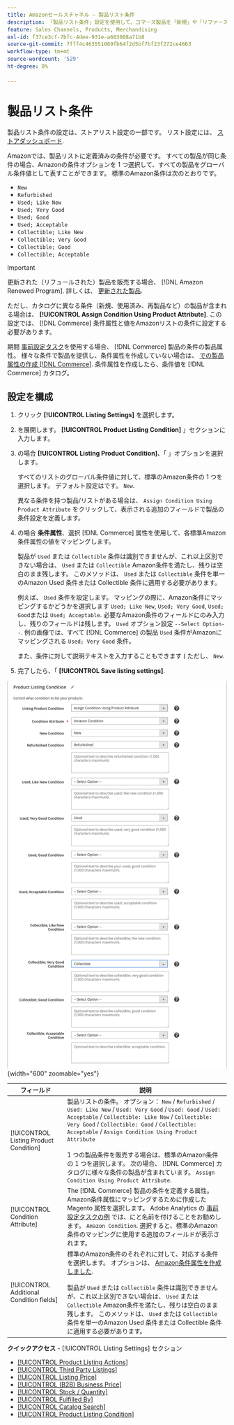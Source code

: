 ```yaml
---
title: Amazonセールスチャネル — 製品リスト条件
description: 「製品リスト条件」設定を使用して、コマース製品を「新規」や「リファース済み」などのAmazon製品の条件にマッピングします。
feature: Sales Channels, Products, Merchandising
exl-id: f37ce3cf-7bfc-4dee-931e-a603008a71b8
source-git-commit: 7fff4c463551089fb64f2d5bf7bf23f272ce4663
workflow-type: tm+mt
source-wordcount: '529'
ht-degree: 0%

---
```


# 製品リスト条件

製品リスト条件の設定は、ストアリスト設定の一部です。 リスト設定には、 [ストアダッシュボード](./amazon-store-dashboard.md).

Amazonでは、製品リストに定義済みの条件が必要です。 すべての製品が同じ条件の場合、Amazonの条件オプションを 1 つ選択して、すべての製品をグローバル条件値として表すことができます。 標準のAmazon条件は次のとおりです。

- `New`
- `Refurbished`
- `Used; Like New`
- `Used; Very Good`
- `Used; Good`
- `Used; Acceptable`
- `Collectible; Like New`
- `Collectible; Very Good`
- `Collectible; Good`
- `Collectible; Acceptable`

>[!IMPORTANT]
>
>更新された（リフュールされた）製品を販売する場合、 [!DNL Amazon Renewed Program]. 詳しくは、 [更新された製品](./renewed-products.md).

ただし、カタログに異なる条件（新規、使用済み、再製品など）の製品が含まれる場合は、 **[!UICONTROL Assign Condition Using Product Attribute]**. この設定では、 [!DNL Commerce] 条件属性と値をAmazonリストの条件に設定する必要があります。

期間 [事前設定タスク](./amazon-pre-setup-tasks.md)を使用する場合、 [!DNL Commerce] 製品の条件の製品属性。 様々な条件で製品を提供し、条件属性を作成していない場合は、 [での製品属性の作成 [!DNL Commerce]](./ob-creating-magento-attributes.md). 条件属性を作成したら、条件値を [!DNL Commerce] カタログ。

## 設定を構成

1. クリック **[!UICONTROL Listing Settings]** を選択します。

1. を展開します。 **[!UICONTROL Product Listing Condition]** 」セクションに入力します。

1. の場合 **[!UICONTROL Listing Product Condition]**、「 」オプションを選択します。

   すべてのリストのグローバル条件値に対して、標準のAmazon条件の 1 つを選択します。 デフォルト設定はです。 `New`.

   異なる条件を持つ製品/リストがある場合は、 `Assign Condition Using Product Attribute` をクリックして、表示される追加のフィールドで製品の条件設定を定義します。

1. の場合 **条件属性**、選択 [!DNL Commerce] 属性を使用して、各標準Amazon条件属性の値をマッピングします。

   製品が `Used` または `Collectible` 条件は識別できませんが、これ以上区別できない場合は、 `Used` または `Collectible` Amazon条件を満たし、残りは空白のまま残します。 このメソッドは、 `Used` または `Collectible` 条件を単一のAmazon Used 条件または Collectible 条件に適用する必要があります。

   例えば、 `Used` 条件を設定します。 マッピングの際に、Amazon条件にマッピングするかどうかを選択します `Used; Like New`, `Used; Very Good`, `Used; Good`または `Used; Acceptable`. 必要なAmazon条件のフィールドにのみ入力し、残りのフィールドは残します。 `Used` オプション設定 `--Select Option--`. 例の画像では、すべて [!DNL Commerce] の製品 `Used` 条件がAmazonにマッピングされる `Used; Very Good` 条件。

   また、条件に対して説明テキストを入力することもできます ( ただし、 `New`.

1. 完了したら、「 **[!UICONTROL Save listing settings]**.

![製品リスト条件](assets/amazon-product-listing-condition.png){width="600" zoomable="yes"}

| フィールド | 説明 |
|------------------------------------------|-------------------------------------------------------------------------------------------------------------------------------------------------------------------------------------------------------------------------------------------------------------------------------------------------------------------------------------------------------------------------------------------------------------------------------------------------------------------------------------------------------------------------------------------|
| [!UICONTROL Listing Product Condition] | 製品リストの条件。 オプション： `New` / `Refurbished` / `Used: Like New` / `Used: Very Good` / `Used: Good` / `Used: Acceptable` / `Collectible: Like New` / `Collectible: Very Good` / `Collectible: Good` / `Collectible: Acceptable` / `Assign Condition Using Product Attribute`<br><br>1 つの製品条件を販売する場合は、標準のAmazon条件の 1 つを選択します。 次の場合、 [!DNL Commerce] カタログに様々な条件の製品が含まれています。 `Assign Condition Using Product Attribute`. |
| [!UICONTROL Condition Attribute] | The [!DNL Commerce] 製品の条件を定義する属性。 Amazon条件属性にマッピングするために作成した Magento 属性を選択します。 Adobe Analytics の [事前設定タスクの例](./ob-creating-magento-attributes.md) では、にと名前を付けることをお勧めします。 `Amazon Condition`. 選択すると、標準のAmazon条件のマッピングに使用する追加のフィールドが表示されます。 |
| [!UICONTROL Additional Condition fields] | 標準のAmazon条件のそれぞれに対して、対応する条件を選択します。 オプションは、 [Amazon条件属性を作成しました](./ob-creating-magento-attributes.md).<br><br>製品が `Used` または `Collectible` 条件は識別できませんが、これ以上区別できない場合は、 `Used` または `Collectible` Amazon条件を満たし、残りは空白のまま残します。 このメソッドは、 `Used` または `Collectible` 条件を単一のAmazon Used 条件または Collectible 条件に適用する必要があります。 |

**クイックアクセス** - [!UICONTROL Listing Settings] セクション

- [[!UICONTROL Product Listing Actions]](./product-listing-actions.md)
- [[!UICONTROL Third Party Listings]](./third-party-listing-settings.md)
- [[!UICONTROL Listing Price]](./listing-price.md)
- [[!UICONTROL (B2B) Business Price]](./business-pricing.md)
- [[!UICONTROL Stock / Quantity]](./stock-quantity.md)
- [[!UICONTROL Fulfilled By]](./fulfilled-by.md)
- [[!UICONTROL Catalog Search]](./catalog-search.md)
- [[!UICONTROL Product Listing Condition]](./product-listing-condition.md)
